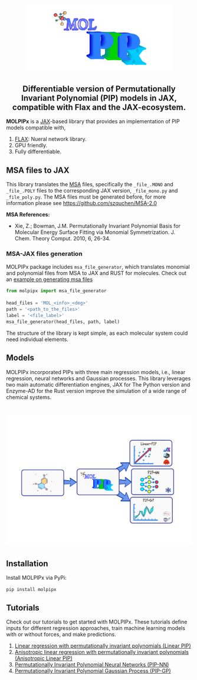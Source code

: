 <h1 align='center'><img src="Images/molpipx_logo.png" alt="MOLPIPx Logo" width="400"></h1>
<h2 align='center'>Differentiable version of Permutationally Invariant Polynomial (PIP) models in JAX, compatible with Flax and the JAX-ecosystem. </h2>

**MOLPIPx** is a [JAX](https://jax.readthedocs.io/en/latest/)-based library that provides an implementation of PIP models compatible with,
1. [FLAX](flax.readthedocs.io/): Nueral network library.
2. GPU friendly.
3. Fully differentiable.

## MSA files to JAX ##
This library translates the [MSA](https://scholarblogs.emory.edu/bowman/msa/) files, specifically the ``_file_.MONO`` and ``_file_.POLY`` files to the corresponding JAX version, ``_file_mono.py`` and ``_file_poly.py``. 
The MSA files must be generated before, for more information please see https://github.com/szquchen/MSA-2.0


**MSA References:**
* Xie, Z.; Bowman, J.M. Permutationally Invariant Polynomial Basis for Molecular Energy Surface Fitting via Monomial Symmetrization. J. Chem. Theory Comput. 2010, 6, 26-34.


### MSA-JAX files generation ###
MOLPIPx package includes `msa_file_generator`, which translates monomial and polynomial files from MSA to JAX and RUST for molecules.
Check out an [example on generating msa files](examples/Data/README.md)


```python
from molpipx import msa_file_generator

head_files = 'MOL_<info>_<deg>'
path = '<path_to_the_files>'
label = '<file_label>'
msa_file_generator(head_files, path, label)
```


The structure of the library is kept simple, as each molecular system could need individual elements. 


## Models ##
MOLPIPx incorporated PIPs with three main regression models, i.e., linear regression, neural networks and Gaussian processes. This library leverages two main automatic differentiation engines, JAX for
The Python version and Enzyme-AD for the Rust version improve the simulation of a wide range of chemical systems.

<h1 align='center'><img src="Images/diagram.png" alt="diagram" width="700"></h1>

## Installation ##
Install MOLPIPx via PyPi:

`pip install molpipx`

## Tutorials ##
Check out our tutorials to get started with MOLPIPx. These tutorials define inputs for different regression approaches, train machine learning models with or without forces, and make predictions.

1. [Linear regression with permutationally invariant polynomials (Linear PIP)](linear_pip/README.md)
2. [Anisotropic linear regression with permutationally invariant polynomials (Anisotropic Linear PIP)](aniso_pip/README.md)
3. [Permutationally Invariant Polynomial Neural Networks (PIP-NN)](pipnn/README.md)
4. [Permutationally Invariant Polynomial Gaussian Process (PIP-GP)](pipgp/README.md)